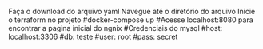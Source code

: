 Faça o download do arquivo yaml
Navegue até o diretório do arquivo
Inicie o terraform no projeto
#docker-compose up
#Acesse localhost:8080 para encontrar a pagina inicial do ngnix
#Credenciais do mysql
#host: localhost:3306
#db: teste
#user: root
#pass: secret
